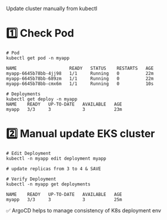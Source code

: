 Update cluster manually from kubectl

# 1️⃣ Check Pod

```
# Pod
kubectl get pod -n myapp

NAME                    READY   STATUS    RESTARTS   AGE
myapp-6645b78bb-4jj98   1/1     Running   0          22m
myapp-6645b78bb-689zm   1/1     Running   0          22m
myapp-6645b78bb-cmx6m   1/1     Running   0          10s

# Deployments
kubectl get deploy -n myapp
NAME    READY   UP-TO-DATE   AVAILABLE   AGE
myapp   3/3     3            3           23m
```

# 2️⃣ Manual update EKS cluster

```
# Edit Deployment
kubectl -n myapp edit deployment myapp

# update replicas from 3 to 4 & SAVE

# Verify Deployment
kubectl -n myapp get deployments

NAME    READY   UP-TO-DATE   AVAILABLE   AGE
myapp   3/3     3            3           25m
```

✅ ArgoCD helps to manage consistency of K8s deployment env
